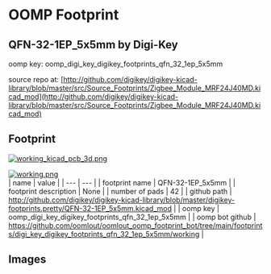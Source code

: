 # OOMP Footprint  
## QFN-32-1EP_5x5mm  by Digi-Key  
  
oomp key: oomp_digi_key_digikey_footprints_qfn_32_1ep_5x5mm  
  
source repo at: [http://github.com/digikey/digikey-kicad-library/blob/master/src/Source_Footprints/Zigbee_Module_MRF24J40MD.kicad_mod](http://github.com/digikey/digikey-kicad-library/blob/master/src/Source_Footprints/Zigbee_Module_MRF24J40MD.kicad_mod)  
## Footprint  
  
[![working_kicad_pcb_3d.png](working_kicad_pcb_3d_600.png)](working_kicad_pcb_3d.png)  
  
[![working.png](working_600.png)](working.png)  
| name | value | 
| --- | --- | 
| footprint name | QFN-32-1EP_5x5mm | 
| footprint description | None | 
| number of pads | 42 | 
| github path | http://github.com/digikey/digikey-kicad-library/blob/master/digikey-footprints.pretty/QFN-32-1EP_5x5mm.kicad_mod | 
| oomp key | oomp_digi_key_digikey_footprints_qfn_32_1ep_5x5mm | 
| oomp bot github | https://github.com/oomlout/oomlout_oomp_footprint_bot/tree/main/footprints/digi_key_digikey_footprints_qfn_32_1ep_5x5mm/working | 
## Images  
